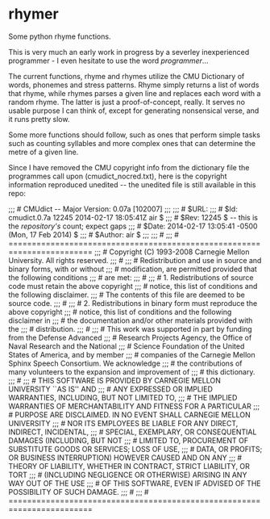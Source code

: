 rhymer
======

Some python rhyme functions.

This is very much an early work in progress by a severley inexperienced programmer - I even hesitate to use the word *programmer*...

The current functions, rhyme and rhymes utilize the CMU Dictionary of words, phonemes and stress patterns. Rhyme simply returns a list of words that rhyme, while rhymes parses a given line and replaces each word with a random rhyme. The latter is just a proof-of-concept, really. It serves no usable purpose I can think of, except for generating nonsensical verse, and it runs pretty slow. 

Some more functions should follow, such as ones that perform simple tasks such as counting syllables and more complex ones that can determine the metre of a given line.

Since I have removed the CMU copyright info from the dictionary file the programmes call upon (cmudict_nocred.txt), here is the copyright information reproduced unedited -- the unedited file is still available in this repo:

;;; # CMUdict  --  Major Version: 0.07a [102007]
;;; 
;;; # $URL: 
;;; # $Id: cmudict.0.7a 12245 2014-02-17 18:05:41Z air $
;;; # $Rev: 12245 $  -- this is the *repository's* count; expect gaps
;;; # $Date: 2014-02-17 13:05:41 -0500 (Mon, 17 Feb 2014) $
;;; # $Author: air $
;;;
;;; #
;;; # ========================================================================
;;; # Copyright (C) 1993-2008 Carnegie Mellon University. All rights reserved.
;;; #
;;; # Redistribution and use in source and binary forms, with or without
;;; # modification, are permitted provided that the following conditions
;;; # are met:
;;; #
;;; # 1. Redistributions of source code must retain the above copyright
;;; #    notice, this list of conditions and the following disclaimer.
;;; #    The contents of this file are deemed to be source code.
;;; #
;;; # 2. Redistributions in binary form must reproduce the above copyright
;;; #    notice, this list of conditions and the following disclaimer in
;;; #    the documentation and/or other materials provided with the
;;; #    distribution.
;;; #
;;; # This work was supported in part by funding from the Defense Advanced
;;; # Research Projects Agency, the Office of Naval Research and the National
;;; # Science Foundation of the United States of America, and by member
;;; # companies of the Carnegie Mellon Sphinx Speech Consortium. We acknowledge
;;; # the contributions of many volunteers to the expansion and improvement of
;;; # this dictionary.
;;; #
;;; # THIS SOFTWARE IS PROVIDED BY CARNEGIE MELLON UNIVERSITY ``AS IS'' AND
;;; # ANY EXPRESSED OR IMPLIED WARRANTIES, INCLUDING, BUT NOT LIMITED TO,
;;; # THE IMPLIED WARRANTIES OF MERCHANTABILITY AND FITNESS FOR A PARTICULAR
;;; # PURPOSE ARE DISCLAIMED.  IN NO EVENT SHALL CARNEGIE MELLON UNIVERSITY
;;; # NOR ITS EMPLOYEES BE LIABLE FOR ANY DIRECT, INDIRECT, INCIDENTAL,
;;; # SPECIAL, EXEMPLARY, OR CONSEQUENTIAL DAMAGES (INCLUDING, BUT NOT
;;; # LIMITED TO, PROCUREMENT OF SUBSTITUTE GOODS OR SERVICES; LOSS OF USE,
;;; # DATA, OR PROFITS; OR BUSINESS INTERRUPTION) HOWEVER CAUSED AND ON ANY
;;; # THEORY OF LIABILITY, WHETHER IN CONTRACT, STRICT LIABILITY, OR TORT
;;; # (INCLUDING NEGLIGENCE OR OTHERWISE) ARISING IN ANY WAY OUT OF THE USE
;;; # OF THIS SOFTWARE, EVEN IF ADVISED OF THE POSSIBILITY OF SUCH DAMAGE.
;;; #
;;; # ========================================================================



